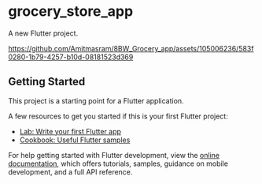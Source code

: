 # grocery_store_app

A new Flutter project.


https://github.com/Amitmasram/8BW_Grocery_app/assets/105006236/583f0280-1b79-4257-b10d-08181523d369


## Getting Started

This project is a starting point for a Flutter application.

A few resources to get you started if this is your first Flutter project:

- [Lab: Write your first Flutter app](https://docs.flutter.dev/get-started/codelab)
- [Cookbook: Useful Flutter samples](https://docs.flutter.dev/cookbook)

For help getting started with Flutter development, view the
[online documentation](https://docs.flutter.dev/), which offers tutorials,
samples, guidance on mobile development, and a full API reference.
